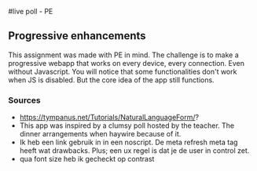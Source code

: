 #live poll - PE


## Progressive enhancements
This assignment was made with PE in mind. The challenge is to make a progressive webapp that works on every device, every connection. Even without Javascript. You will notice that some functionalities don't work when JS is disabled. But the core idea of the app still functions.

### Sources
- https://tympanus.net/Tutorials/NaturalLanguageForm/?
- This app was inspired by a clumsy poll hosted by the teacher. The dinner arrangements when haywire because of it.
- Ik heb een link gebruik in in een noscript. De meta refresh meta tag heeft wat drawbacks. Plus; een ux regel is dat je de user in control zet.
- qua font size heb ik gecheckt op contrast


